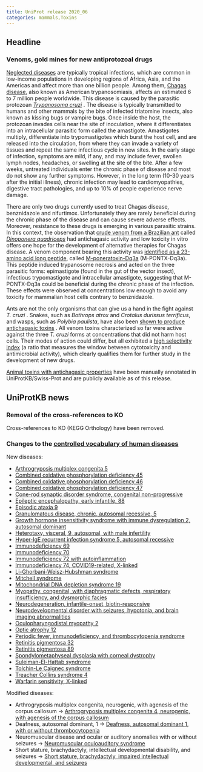 ```yaml
---
title: UniProt release 2020_06
categories: mammals,Toxins
---
```


## Headline

### Venoms, gold mines for new antiprotozoal drugs

[Neglected diseases](https://www.who.int/neglected%5Fdiseases/diseases/en/) are typically tropical infections, which are common in low-income populations in developing regions of Africa, Asia, and the Americas and affect more than one billion people. Among them, [Chagas disease](https://www.who.int/news/item/14-04-2020-world-chagas-disease-day-bringing-a-forgotten-disease-to-the-fore-of-global-attention), also known as American trypanosomiasis, affects an estimated 6 to 7 million people worldwide. This disease is caused by the parasitic protozoan [*Trypanosoma cruzi*](https://en.wikipedia.org/wiki/Trypanosoma%5Fcruzi) . The disease is typically transmitted to humans and other mammals by the bite of infected triatomine insects, also known as kissing bugs or vampire bugs. Once inside the host, the protozoan invades cells near the site of inoculation, where it differentiates into an intracellular parasitic form called the amastigote. Amastigotes multiply, differentiate into trypomastigotes which burst the host cell, and are released into the circulation, from where they can invade a variety of tissues and repeat the same infectious cycle in new sites. In the early stage of infection, symptoms are mild, if any, and may include fever, swollen lymph nodes, headaches, or swelling at the site of the bite. After a few weeks, untreated individuals enter the chronic phase of disease and most do not show any further symptoms. However, in the long term (10-30 years after the initial illness), chronic infection may lead to cardiomyopathies, digestive tract pathologies, and up to 10% of people experience nerve damage.

There are only two drugs currently used to treat Chagas disease, benznidazole and nifurtimox. Unfortunately they are rarely beneficial during the chronic phase of the disease and can cause severe adverse effects. Moreover, resistance to these drugs is emerging in various parasitic strains. In this context, the observation that [crude venom from a Brazilian ant](https://pubmed.ncbi.nlm.nih.gov/27530664/) called [*Dinoponera quadriceps*](https://www.uniprot.org/taxonomy/609295) had antichagasic activity and low toxicity in vitro offers one hope for the development of alternative therapies for Chagas disease. A venom component bearing this activity was [identified as a 23-amino acid long peptide](https://pubmed.ncbi.nlm.nih.gov/28976889), called [M-poneratoxin-Dq3a](http://www.uniprot.org/uniprot/P0DSK0) (M-PONTX-Dq3a). This peptide induced trypanosome necrosis and acted on the three parasitic forms: epimastigote (found in the gut of the vector insect), infectious trypomastigote and intracellular amastigote, suggesting that M-PONTX-Dq3a could be beneficial during the chronic phase of the infection. These effects were observed at concentrations low enough to avoid any toxicity for mammalian host cells contrary to benznidazole.

Ants are not the only organisms that can give us a hand in the fight against *T. cruzi* . Snakes, such as *Bothrops atrox* and *Crotalus durissus terrificus*, and wasps, such as *Polybia paulista*, have also been [shown to produce antichagasic toxins](https://pubmed.ncbi.nlm.nih.gov/29208061,32360153,28246023) . All venom toxins characterized so far were active against the three *T. cruzi* forms at concentrations that did not harm host cells. Their modes of action could differ, but all exhibited a [high selectivity index](https://pubmed.ncbi.nlm.nih.gov/17080030/) (a ratio that measures the window between cytotoxicity and antimicrobial activity), which clearly qualifies them for further study in the development of new drugs.

[Animal toxins with antichagasic properties](http://www.uniprot.org/uniprot/?query=id:U5KJC9+OR+id:U5KJM4+OR+id:P0C1R0+OR+id:P0DSK0) have been manually annotated in UniProtKB/Swiss-Prot and are publicly available as of this release.

## UniProtKB news

### Removal of the cross-references to KO

Cross-references to KO (KEGG Orthology) have been removed.

### Changes to the [controlled vocabulary of human diseases](http://www.uniprot.org/docs/humdisease)

New diseases:

-   [Arthrogryposis multiplex congenita 5](http://www.uniprot.org/diseases/DI-05874)
-   [Combined oxidative phosphorylation deficiency 45](http://www.uniprot.org/diseases/DI-05877)
-   [Combined oxidative phosphorylation deficiency 46](http://www.uniprot.org/diseases/DI-05878)
-   [Combined oxidative phosphorylation deficiency 47](http://www.uniprot.org/diseases/DI-05882)
-   [Cone-rod synaptic disorder syndrome, congenital non-progressive](http://www.uniprot.org/diseases/DI-05888)
-   [Epileptic encephalopathy, early infantile, 88](http://www.uniprot.org/diseases/DI-05883)
-   [Episodic ataxia 9](http://www.uniprot.org/diseases/DI-05869)
-   [Granulomatous disease, chronic, autosomal recessive, 5](http://www.uniprot.org/diseases/DI-05870)
-   [Growth hormone insensitivity syndrome with immune dysregulation 2, autosomal dominant](http://www.uniprot.org/diseases/DI-05897)
-   [Heterotaxy, visceral, 9, autosomal, with male infertility](http://www.uniprot.org/diseases/DI-05875)
-   [Hyper-IgE recurrent infection syndrome 5, autosomal recessive](http://www.uniprot.org/diseases/DI-05873)
-   [Immunodeficiency 69](http://www.uniprot.org/diseases/DI-05886)
-   [Immunodeficiency 70](http://www.uniprot.org/diseases/DI-05887)
-   [Immunodeficiency 72 with autoinflammation](http://www.uniprot.org/diseases/DI-05896)
-   [Immunodeficiency 74, COVID19-related, X-linked](http://www.uniprot.org/diseases/DI-05889)
-   [Li-Ghorbani-Weisz-Hubshman syndrome](http://www.uniprot.org/diseases/DI-05894)
-   [Mitchell syndrome](http://www.uniprot.org/diseases/DI-05884)
-   [Mitochondrial DNA depletion syndrome 19](http://www.uniprot.org/diseases/DI-05891)
-   [Myopathy, congenital, with diaphragmatic defects, respiratory insufficiency, and dysmorphic facies](http://www.uniprot.org/diseases/DI-05895)
-   [Neurodegeneration, infantile-onset, biotin-responsive](http://www.uniprot.org/diseases/DI-05892)
-   [Neurodevelopmental disorder with seizures, hypotonia, and brain imaging abnormalities](http://www.uniprot.org/diseases/DI-05868)
-   [Oculopharyngodistal myopathy 2](http://www.uniprot.org/diseases/DI-05872)
-   [Optic atrophy 12](http://www.uniprot.org/diseases/DI-05893)
-   [Periodic fever, immunodeficiency, and thrombocytopenia syndrome](http://www.uniprot.org/diseases/DI-05881)
-   [Retinitis pigmentosa 32](http://www.uniprot.org/diseases/DI-05880)
-   [Retinitis pigmentosa 89](http://www.uniprot.org/diseases/DI-05879)
-   [Spondylometaphyseal dysplasia with corneal dystrophy](http://www.uniprot.org/diseases/DI-05885)
-   [Suleiman-El-Hattab syndrome](http://www.uniprot.org/diseases/DI-05876)
-   [Tolchin-Le Caignec syndrome](http://www.uniprot.org/diseases/DI-05890)
-   [Treacher Collins syndrome 4](http://www.uniprot.org/diseases/DI-05871)
-   [Warfarin sensitivity, X-linked](http://www.uniprot.org/diseases/DI-05867)

Modified diseases:

-   Arthrogryposis multiplex congenita, neurogenic, with agenesis of the corpus callosum -&gt; [Arthrogryposis multiplex congenita 4, neurogenic, with agenesis of the corpus callosum](http://www.uniprot.org/diseases/DI-05753)
-   Deafness, autosomal dominant, 1 -&gt; [Deafness, autosomal dominant 1, with or without thrombocytopenia](http://www.uniprot.org/diseases/DI-00831)
-   Neuromuscular disease and ocular or auditory anomalies with or without seizures -&gt; [Neuromuscular oculoauditory syndrome](http://www.uniprot.org/diseases/DI-05734)
-   Short stature, brachydactyly, intellectual developmental disability, and seizures -&gt; [Short stature, brachydactyly, impaired intellectual developmental, and seizures](http://www.uniprot.org/diseases/DI-04865)
